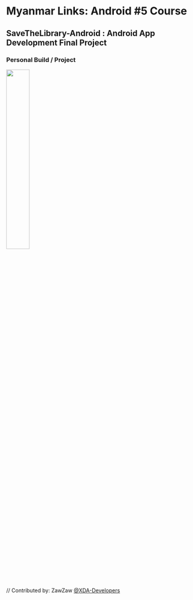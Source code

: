 # Myanmar Links: Android #5 Course
## SaveTheLibrary-Android : Android App Development Final Project

### Personal Build / Project
<img src="https://s20.postimg.org/ao97l0o19/FB_IMG_1520524504518.jpg" height="35%" width="35%;"/>

// Contributed by: ZawZaw [@XDA-Developers](https://forum.xda-developers.com/member.php?u=7581611)
